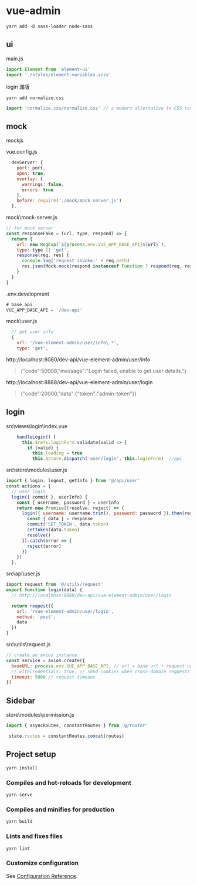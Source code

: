 # vue-admin

`yarn add -D sass-loader node-sass`

## ui

main.js

```js
import Element from 'element-ui'
import './styles/element-variables.scss'
```

login 滿版

`yarn add normalize.css`

```js
import 'normalize.css/normalize.css' // a modern alternative to CSS resets
```

## mock

mockjs

vue.config.js

```js
  devServer: {
    port: port,
    open: true,
    overlay: {
      warnings: false,
      errors: true
    },
    before: require('./mock/mock-server.js')
  },
```

mock\mock-server.js

```js
// for mock server
const responseFake = (url, type, respond) => {
  return {
    url: new RegExp(`${process.env.VUE_APP_BASE_API}${url}`),
    type: type || 'get',
    response(req, res) {
      console.log('request invoke:' + req.path)
      res.json(Mock.mock(respond instanceof Function ? respond(req, res) : respond))
    }
  }
}
```

.env.development

```js
# base api
VUE_APP_BASE_API = '/dev-api'
```

mock\user.js

```js
  // get user info
  {
    url: '/vue-element-admin/user/info\.*',
    type: 'get',
```

http://localhost:8080/dev-api/vue-element-admin/user/info
> {"code":50008,"message":"Login failed, unable to get user details."}

http://localhost:8888/dev-api/vue-element-admin/user/login
> {"code":20000,"data":{"token":"admin-token"}}

## login

src\views\login\index.vue

```js
    handleLogin() {
      this.$refs.loginForm.validate(valid => {
        if (valid) {
          this.loading = true
          this.$store.dispatch('user/login', this.loginForm)  //api
```

src\store\modules\user.js

```js
import { login, logout, getInfo } from '@/api/user'
const actions = {
  // user login
  login({ commit }, userInfo) {
    const { username, password } = userInfo
    return new Promise((resolve, reject) => {
      login({ username: username.trim(), password: password }).then(response => {
        const { data } = response
        commit('SET_TOKEN', data.token)
        setToken(data.token)
        resolve()
      }).catch(error => {
        reject(error)
      })
    })
  },
```

src\api\user.js

```js
import request from '@/utils/request'
export function login(data) {
  // http://localhost:8888/dev-api/vue-element-admin/user/login

  return request({
    url: '/vue-element-admin/user/login',
    method: 'post',
    data
  })
}
```

src\utils\request.js

```js
// create an axios instance
const service = axios.create({
  baseURL: process.env.VUE_APP_BASE_API, // url = base url + request url
  // withCredentials: true, // send cookies when cross-domain requests
  timeout: 5000 // request timeout
})
```

## Sidebar

store\modules\permission.js

```js
import { asyncRoutes, constantRoutes } from '@/router'

 state.routes = constantRoutes.concat(routes)
```

## Project setup
```
yarn install
```

### Compiles and hot-reloads for development
```
yarn serve
```

### Compiles and minifies for production
```
yarn build
```

### Lints and fixes files
```
yarn lint
```

### Customize configuration
See [Configuration Reference](https://cli.vuejs.org/config/).
